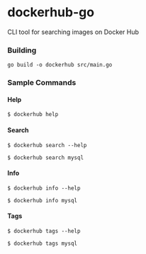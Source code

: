 # dockerhub-go
CLI tool for searching images on Docker Hub

### Building
```
go build -o dockerhub src/main.go
```

### Sample Commands

#### Help
```
$ dockerhub help
```

#### Search
```
$ dockerhub search --help

$ dockerhub search mysql
```

#### Info
```
$ dockerhub info --help

$ dockerhub info mysql
```

#### Tags
```
$ dockerhub tags --help

$ dockerhub tags mysql
```
